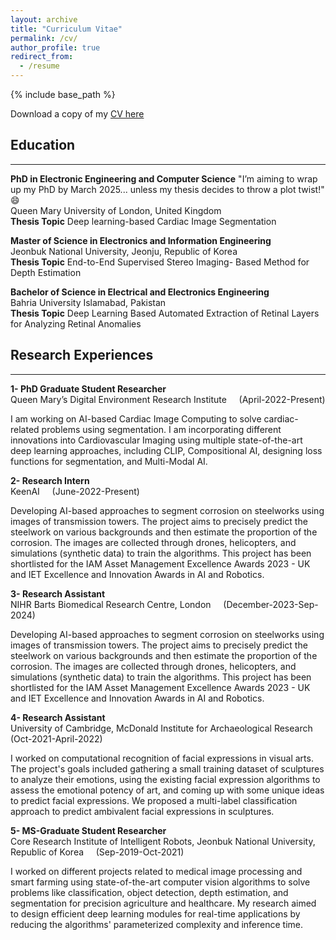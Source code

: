 ```yaml
---
layout: archive
title: "Curriculum Vitae"
permalink: /cv/
author_profile: true
redirect_from:
  - /resume
---
```


{% include base_path %}

Download a copy of my [CV here](https://drive.google.com/file/d/1RUT6KXiYYbndvvEK6RYPvRp7BhS2LX1Q/view?usp=sharing)

## Education
-----------------------
**PhD in Electronic Engineering and Computer Science**  "I’m aiming to wrap up my PhD by March 2025... unless my thesis decides to throw a plot twist!" 😄<br>
Queen Mary University of London, United Kingdom  
**Thesis Topic** Deep learning-based Cardiac Image Segmentation

**Master of Science in Electronics and Information Engineering**  
Jeonbuk National University, Jeonju, Republic of Korea  
**Thesis Topic** End-to-End Supervised Stereo Imaging-
Based Method for Depth Estimation

**Bachelor of Science in Electrical and Electronics Engineering**  
Bahria University Islamabad, Pakistan  
**Thesis Topic** Deep Learning Based Automated Extraction of
Retinal Layers for Analyzing Retinal Anomalies


## Research Experiences 
-----------------------
**1- PhD Graduate Student Researcher** <br> 
Queen Mary’s Digital Environment Research Institute &nbsp;&nbsp;&nbsp;   (April-2022-Present)

I am working on AI-based Cardiac Image Computing to solve cardiac-related problems using segmentation. I am incorporating different innovations into Cardiovascular Imaging using multiple state-of-the-art deep learning approaches, including CLIP, Compositional AI, designing loss functions for segmentation, and Multi-Modal AI.

**2- Research Intern** <br> 
KeenAI    &nbsp;&nbsp;&nbsp; (June-2022-Present)

Developing AI-based approaches to segment corrosion on steelworks using images of transmission towers. The project aims to precisely predict the steelwork on various backgrounds and then estimate the proportion of the corrosion. The images are collected through drones, helicopters, and simulations (synthetic data) to train the algorithms. This project has been shortlisted for the IAM Asset Management Excellence Awards 2023 - UK and IET Excellence and Innovation Awards in AI and Robotics.

**3- Research Assistant** <br> 
NIHR Barts Biomedical Research Centre, London    &nbsp;&nbsp;&nbsp; (December-2023-Sep-2024)

Developing AI-based approaches to segment corrosion on steelworks using images of transmission towers. The project aims to precisely predict the steelwork on various backgrounds and then estimate the proportion of the corrosion. The images are collected through drones, helicopters, and simulations (synthetic data) to train the algorithms. This project has been shortlisted for the IAM Asset Management Excellence Awards 2023 - UK and IET Excellence and Innovation Awards in AI and Robotics.

**4- Research Assistant** <br> 
University of Cambridge, McDonald Institute for Archaeological Research   &nbsp;&nbsp;&nbsp; (Oct-2021-April-2022)

I worked on computational recognition of facial expressions in visual arts. The project's goals included gathering a small training dataset of sculptures to analyze their emotions, using the existing facial expression algorithms to assess the emotional potency of art, and coming up with some unique ideas to predict facial expressions. We proposed a multi-label classification approach
to predict ambivalent facial expressions in sculptures.

**5- MS-Graduate Student Researcher** <br>
Core Research Institute of Intelligent Robots, Jeonbuk National University, Republic of Korea   &nbsp;&nbsp;&nbsp; (Sep-2019-Oct-2021)

I worked on different projects related to medical image processing and smart farming using state-of-the-art computer vision algorithms to solve problems like classification, object detection, depth estimation, and segmentation for precision agriculture and healthcare. My research aimed to design efficient deep learning modules for real-time applications by reducing the algorithms' parameterized complexity and inference time.
  

